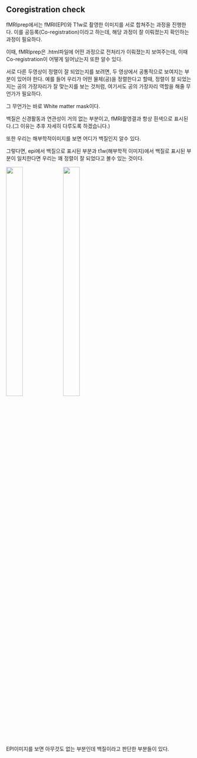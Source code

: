 ## Coregistration check

fMRIprep에서는 fMRI(EPI)와 T1w로 촬영한 이미지를 서로 합쳐주는 과정을 진행한다. 이를 공등록(Co-registration)이라고 하는데, 해당 과정이 잘 이뤄졌는지 확인하는 과정이 필요하다.

이때, fMRIprep은 .html파일에 어떤 과정으로 전처리가 이뤄졌는지 보여주는데, 이때 Co-registration이 어떻게 일어났는지 또한 알수 있다.

서로 다른 두영상이 정렬이 잘 되었는지를 보려면, 두 영상에서 공통적으로 보여지는 부분이 있어야 한다. 예를 들어 우리가 어떤 물체(공)을 정렬한다고 할때, 정렬이 잘 되었는지는 공의 가장자리가 잘 맞는지를 보는 것처럼, 여기서도 공의 가장자리 역할을 해줄 무언가가 필요하다.

그 무언가는 바로 White matter mask이다.

백질은 신경활동과 연관성이 거의 없는 부분이고, fMRI촬영결과 항상 흰색으로 표시된다.(그 이유는 추후 자세히 다루도록 하겠습니다.)

또한 우리는 해부학적이미지를 보면 어디가 백질인지 알수 있다.

그렇다면, epi에서 백질으로 표시된 부분과 t1w(해부학적 이미지)에서 백질로 표시된 부분이 일치한다면 우리는 꽤 정렬이 잘 되었다고 볼수 있는 것이다.



<img src ="https://github.com/user-attachments/assets/9297db42-427b-4530-8b29-ef085da794c7" width = "30%" height = "40%">
<img src = "https://github.com/user-attachments/assets/21dec3cb-8bed-4ba3-9591-8e22f2026aae" width = "30%" height = "40%">

EPI이미지를 보면 아무것도 없는 부분인데 백질이라고 판단한 부분들이 있다.





